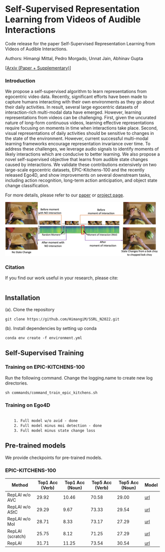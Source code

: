 # Self-Supervised Representation Learning from Videos of Audible Interactions

Code release for the paper Self-Supervised Representation Learning from Videos of Audible Interactions.

Authors: Himangi Mittal, Pedro Morgado, Unnat Jain, Abhinav Gupta

[[Arxiv (Paper + Supplementary)]()]

### Introduction
We propose a self-supervised algorithm to learn representations from egocentric video data. Recently, significant efforts have been made to capture humans interacting with their own environments as they go about their daily activities. In result, several large egocentric datasets of interaction-rich multi-modal data have emerged. However, learning representations from videos can be challenging. First, given the uncurated nature of long-form continuous videos, learning effective representations require focusing on moments in time when interactions take place. Second, visual representations of daily activities should be sensitive to changes in the state of the environment. However, current successful multi-modal learning frameworks encourage representation invariance over time. To address these challenges, we leverage audio signals to identify moments of likely interactions which are conducive to better learning. We also propose a novel self-supervised objective that learns from audible state changes caused by interactions. We validate these contributions extensively on two large-scale egocentric datasets, EPIC-Kitchens-100 and the recently released Ego4D, and show improvements on several downstream tasks, including action recognition, long-term action anticipation, and object state change classification.

For more details, please refer to our [paper]() or [project page]().

![Teaser Image](./fig1.png)

### Citation
If you find our work useful in your research, please cite:
```
```

## Installation
(a). Clone the repository
```
git clone https://github.com/HimangiM/SSRL_N2022.git
```
(b). Install dependencies by setting up conda
```
conda env create -f environment.yml
```

## Self-Supervised Training

### Training on EPIC-KITCHENS-100

Run the following command. Change the logging.name to create new log directories.

```
sh commands/command_train_epic_kitchens.sh 
```

### Training on Ego4D

```

    1. Full model w/o avid - done
    2. Full model minus moi detection - done
    3. Full model minus state change loss
```

## Pre-trained models
We provide checkpoints for pre-trained models.

### EPIC-KITCHENS-100 

| Method | Top1 Acc (Verb) | Top1 Acc (Noun) | Top5 Acc (Verb) | Top5 Acc (Noun) | Model |
|------- |-----------------|-----------------|-----------------|-----------------|-------|
| RepLAI w/o AVC | 29.92 | 10.46 | 70.58 | 29.00 | [url]() |
| RepLAI w/o AStC | 29.29 | 9.67 | 73.33 | 29.54 | [url]() |
| RepLAI w/o MoI | 28.71 | 8.33 | 73.17 | 27.29 | [url]() |
| RepLAI (scratch) | 25.75 | 8.12 | 71.25 | 27.29 | [url]() |
| RepLAI | 31.71 | 11.25 | 73.54 | 30.54 | [url]() |
